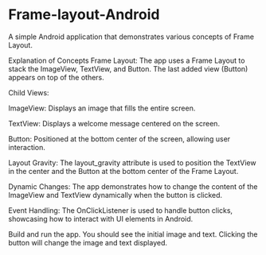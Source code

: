 # Frame-layout-Android
A simple Android application  that demonstrates various concepts of Frame Layout. 

Explanation of Concepts
Frame Layout: The app uses a Frame Layout to stack the ImageView, TextView, and Button. The last added view (Button) appears on top of the others.

Child Views:

ImageView: Displays an image that fills the entire screen.

TextView: Displays a welcome message centered on the screen.

Button: Positioned at the bottom center of the screen, allowing user interaction.

Layout Gravity: The layout_gravity attribute is used to position the TextView in the center and the Button at the bottom center of the Frame Layout.

Dynamic Changes: The app demonstrates how to change the content of the ImageView and TextView dynamically when the button is clicked.

Event Handling: The OnClickListener is used to handle button clicks, showcasing how to interact with UI elements in Android.

Build and run the app. You should see the initial image and text. Clicking the button will change the image and text displayed.
